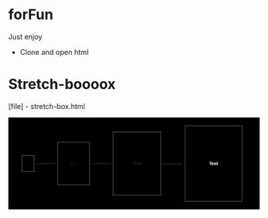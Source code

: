 # forFun
Just enjoy
- Clone and open html

# Stretch-boooox
[file] - stretch-box.html

![My Image](images/stretch-animation.png)
